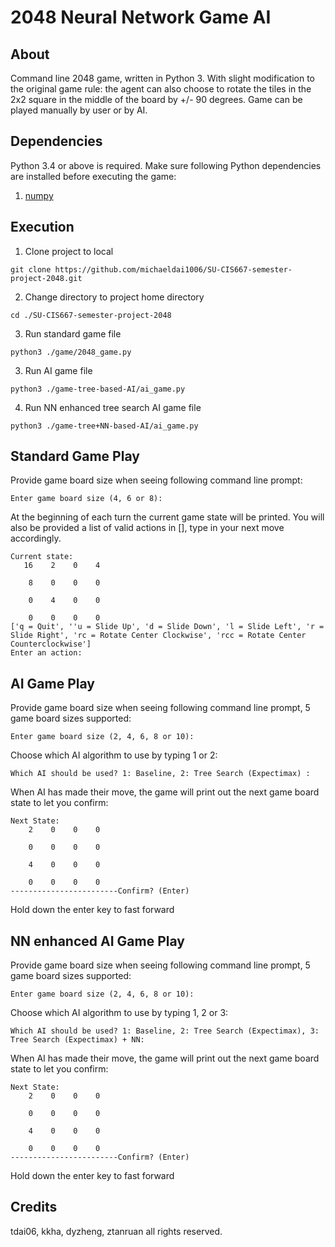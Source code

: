 # 2048 Neural Network Game AI
## About
Command line 2048 game, written in Python 3. With slight modification to the original game rule: the agent can also choose to rotate the tiles in the 2x2 square in the middle of the board by +/- 90 degrees. Game can be played manually by user or by AI.

## Dependencies
Python 3.4 or above is required. Make sure following Python dependencies are installed before executing the game:
1. [numpy](https://numpy.org/)

## Execution
1. Clone project to local
```
git clone https://github.com/michaeldai1006/SU-CIS667-semester-project-2048.git
```
2. Change directory to project home directory
```
cd ./SU-CIS667-semester-project-2048
```
3. Run standard game file
```
python3 ./game/2048_game.py
```

3. Run AI game file
```
python3 ./game-tree-based-AI/ai_game.py
```

4. Run NN enhanced tree search AI game file
```
python3 ./game-tree+NN-based-AI/ai_game.py
```

## Standard Game Play
Provide game board size when seeing following command line prompt:
```
Enter game board size (4, 6 or 8): 
```
At the beginning of each turn the current game state will be printed. You will also be provided a list of valid actions in [], type in your next move accordingly.
```
Current state:
   16    2    0    4

    8    0    0    0

    0    4    0    0

    0    0    0    0
['q = Quit', ''u = Slide Up', 'd = Slide Down', 'l = Slide Left', 'r = Slide Right', 'rc = Rotate Center Clockwise', 'rcc = Rotate Center Counterclockwise']
Enter an action: 
```

## AI Game Play
Provide game board size when seeing following command line prompt, 5 game board sizes supported:
```
Enter game board size (2, 4, 6, 8 or 10): 
```
Choose which AI algorithm to use by typing 1 or 2:
```
Which AI should be used? 1: Baseline, 2: Tree Search (Expectimax) :
```
When AI has made their move, the game will print out the next game board state to let you confirm:
```
Next State: 
    2    0    0    0

    0    0    0    0

    4    0    0    0

    0    0    0    0
------------------------Confirm? (Enter)
```
Hold down the enter key to fast forward

## NN enhanced AI Game Play
Provide game board size when seeing following command line prompt, 5 game board sizes supported:
```
Enter game board size (2, 4, 6, 8 or 10): 
```
Choose which AI algorithm to use by typing 1, 2 or 3:
```
Which AI should be used? 1: Baseline, 2: Tree Search (Expectimax), 3: Tree Search (Expectimax) + NN:
```
When AI has made their move, the game will print out the next game board state to let you confirm:
```
Next State: 
    2    0    0    0

    0    0    0    0

    4    0    0    0

    0    0    0    0
------------------------Confirm? (Enter)
```
Hold down the enter key to fast forward

## Credits
tdai06, kkha, dyzheng, ztanruan all rights reserved.

